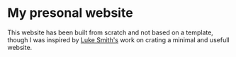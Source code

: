 # My presonal website

This website has been built from scratch and not based on a template, though I was inspired by [Luke Smith's](https://lukesmith.xyz/) work on crating a minimal and usefull website. 